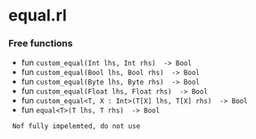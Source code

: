 # equal.rl


### Free functions

* fun `custom_equal(Int lhs, Int rhs)  -> Bool`
* fun `custom_equal(Bool lhs, Bool rhs)  -> Bool`
* fun `custom_equal(Byte lhs, Byte rhs)  -> Bool`
* fun `custom_equal(Float lhs, Float rhs)  -> Bool`
* fun `custom_equal<T, X : Int>(T[X] lhs, T[X] rhs)  -> Bool`
* fun `equal<T>(T lhs, T rhs)  -> Bool`
```
 Nof fully impelemted, do not use
```

